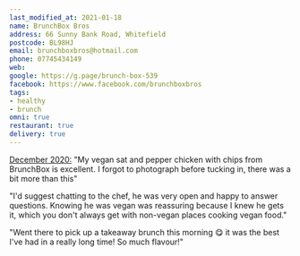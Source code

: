 ```yaml
---
last_modified_at: 2021-01-18
name: BrunchBox Bros
address: 66 Sunny Bank Road, Whitefield
postcode: BL98HJ
email: brunchboxbros@hotmail.com
phone: 07745434149
web:
google: https://g.page/brunch-box-539
facebook: https://www.facebook.com/brunchboxbros
tags:
- healthy
- brunch
omni: true
restaurant: true
delivery: true
---
```


[December 2020:](https://www.facebook.com/groups/veganprestwich/permalink/1260829054294508/) "My vegan sat and pepper chicken with chips from BrunchBox is excellent. I forgot to photograph before tucking in, there was a bit more than this"

"I'd suggest chatting to the chef, he was very open and happy to answer questions. Knowing he was vegan was reassuring because I knew he gets it, which you don't always get with non-vegan places cooking vegan food."

"Went there to pick up a takeaway brunch this morning 😋 it was the best I've had in a really long time! So much flavour!"
